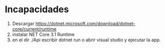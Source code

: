 # Incapacidades

1. Descargar https://dotnet.microsoft.com/download/dotnet-core/current/runtime
2. instalar NET Core 3.1 Runtime
3. en el dir ./Api escribir dotnet run o abrir visual studio y ejecutar la app.